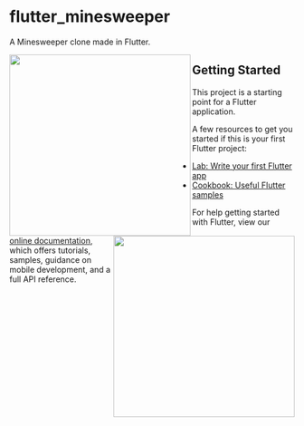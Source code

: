 # flutter_minesweeper

A Minesweeper clone made in Flutter.

<p>
  <img align="left" src="https://flutter-glimpse.tomasdostal.com/?r=tomino2112%2FFlutterMinesweeper%23flutter-glimpse&t=test_driver%2Fglimpse" width="320" />
  <img align="right" src="https://flutter-glimpse.tomasdostal.com/?r=tomino2112%2FFlutterMinesweeper%23flutter-glimpse" width="320" />
</p>

## Getting Started

This project is a starting point for a Flutter application.

A few resources to get you started if this is your first Flutter project:

- [Lab: Write your first Flutter app](https://flutter.io/docs/get-started/codelab)
- [Cookbook: Useful Flutter samples](https://flutter.io/docs/cookbook)

For help getting started with Flutter, view our 
[online documentation](https://flutter.io/docs), which offers tutorials, 
samples, guidance on mobile development, and a full API reference.
